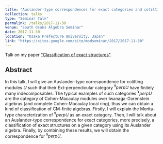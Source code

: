 ```yaml
---
title: "Auslander-type correspondences for exact categories and cotilting modules"
collection: talks
type: "Seminar Talk"
permalink: /talks/2017-11-30
venue: "South Osaka Algebra Seminar"
date: 2017-11-30
location: "Osaka Prefecture University, Japan"
link: "https://sites.google.com/site/modseminar/2017/2017-11-30"
---
```


Talk on my paper ["Classification of exact structures"](/publications/exact-str/).

## Abstract
In this talk, I will give an Auslander-type correspondence for cotilting modules $U$ such that their Ext-perpendicular category $^¥perp U$ have finitely many indecomposables. The typical examples of such categories $^¥perp U$ are the category of Cohen-Macaulay modules over Iwanaga-Gorenstein algebras (and complete Cohen-Macaulay local ring), thus we can obtain a kind of classification of CM-finite algebras. Firstly, I will explain the Morita-type characterization of $^¥perp U$ as an exact category. Then, I will talk about an Auslander-type correspondence for exact categories, more precisely, a classification of exact structures on a given category using its Auslander algebra. Finally, by combining these results, we will obtain the correspondence for $^¥perp U$.
